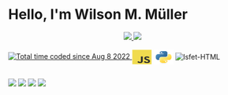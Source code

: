 # Hello, I'm Wilson M. Müller
<div align="center">
  <a href="https://github-readme-stats.vercel.app/api?username=IsfetShen"><img height="150em" src="https://github-readme-stats.vercel.app/api?username=IsfetShen&show_icons=true&include_all_commits=true&count_private=true&title_color=00e7ff&icon_color=00e7ff&text_color=9f9f9f&bg_color=000"/>
  <img height="150em" src="https://github-readme-stats.vercel.app/api/top-langs/?username=IsfetShen&langs_count=10&layout=compact&title_color=00e7ff&text_color=00e7ff&bg_color=000"/>
</div>
<div style="display: inline_block"><br>
  <a href="https://wakatime.com/@02e03940-943c-4671-9eeb-11e081ae8380"><img src="https://wakatime.com/badge/user/02e03940-943c-4671-9eeb-11e081ae8380.svg" alt="Total time coded since Aug 8 2022"/>
  </a>
    <img align="center" alt="Isfet-Js" height="30" width="40" src="https://raw.githubusercontent.com/devicons/devicon/master/icons/javascript/javascript-original.svg">
    <img align="center" alt="Isfet-Python" height="30" width="40" src="https://raw.githubusercontent.com/devicons/devicon/master/icons/python/python-original.svg">
    <img align="center" alt="Isfet-HTML" height="30" width="40" src="https://cdn.jsdelivr.net/gh/devicons/devicon/icons/html5/html5-original.svg">
</div>

##
    
<div>
  <a href="mailto:wilsonunderline@outook.com/"><img src="https://img.shields.io/badge/Microsoft_Outlook-0078D4?style=for-the-badge&logo=microsoft-outlook&logoColor=white"></a>
  <a href="https://linktr.ee/wilso_muller"><img src="https://img.shields.io/badge/linktree-39E09B?style=for-the-badge&logo=linktree&logoColor=white"></a>
  <a href="https://discord.gg/8NPhGt7S"><img src="https://img.shields.io/badge/Discord-7289DA?style=for-the-badge&logo=discord&logoColor=white"></a>
  <a href="https://www.linkedin.com/in/wilson-m%C3%BCller-a0165a227/" target="_blank"><img src="https://img.shields.io/badge/-LinkedIn-%230077B5?style=for-the-badge&logo=linkedin&logoColor=white">
  </a> 
